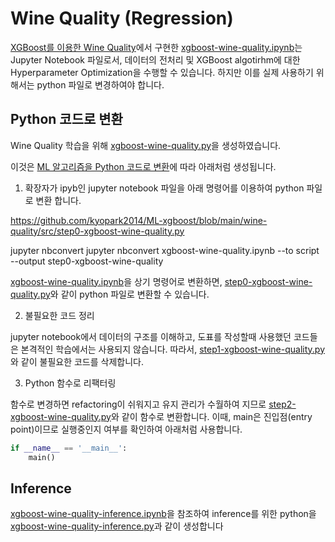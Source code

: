 # Wine Quality (Regression)

[XGBoost를 이용한 Wine Quality](https://github.com/kyopark2014/ML-Algorithms/tree/main/kaggle/xgboost-wine-quality)에서 구현한 [xgboost-wine-quality.ipynb](https://github.com/kyopark2014/ML-Algorithms/blob/main/kaggle/xgboost-wine-quality/xgboost-wine-quality.ipynb)는 Jupyter Notebook 파일로서, 데이터의 전처리 및 XGBoost algotirhm에 대한 Hyperparameter Optimization을 수행할 수 있습니다. 하지만 이를 실제 사용하기 위해서는 python 파일로 변경하여야 합니다. 

## Python 코드로 변환 

Wine Quality 학습을 위해 [xgboost-wine-quality.py](https://github.com/kyopark2014/ML-xgboost/blob/main/wine-quality/src/xgboost-wine-quality.py)을 생성하였습니다. 

이것은 [ML 알고리즘을 Python 코드로 변환](https://github.com/kyopark2014/ML-Algorithms/blob/main/python-translation.md)에 따라 아래처럼 생성됩니다. 


1) 확장자가 ipyb인 jupyter notebook 파일을 아래 명령어를 이용하여 python 파일로 변환 합니다. 


https://github.com/kyopark2014/ML-xgboost/blob/main/wine-quality/src/step0-xgboost-wine-quality.py 

jupyter nbconvert jupyter nbconvert xgboost-wine-quality.ipynb --to script --output step0-xgboost-wine-quality

[xgboost-wine-quality.ipynb](https://github.com/kyopark2014/ML-Algorithms/blob/main/kaggle/xgboost-wine-quality/xgboost-wine-quality.ipynb)을 상기 명령어로 변환하면, [step0-xgboost-wine-quality.py](https://github.com/kyopark2014/ML-xgboost/blob/main/wine-quality/src/step0-xgboost-wine-quality.py)와 같이 python 파일로 변환할 수 있습니다. 

2) 불필요한 코드 정리

jupyter notebook에서 데이터의 구조를 이해하고, 도표를 작성할때 사용했던 코드들은 본격적인 학습에서는 사용되지 않습니다. 따라서, [step1-xgboost-wine-quality.py](https://github.com/kyopark2014/ML-xgboost/blob/main/wine-quality/src/step1-xgboost-wine-quality.py)와 같이 불필요한 코드를 삭제합니다. 

3) Python 함수로 리팩터링

함수로 변경하면 refactoring이 쉬워지고 유지 관리가 수월하여 지므로 [step2-xgboost-wine-quality.py](https://github.com/kyopark2014/ML-xgboost/blob/main/wine-quality/src/step2-xgboost-wine-quality.py)와 같이 함수로 변환합니다.
이때, main은 진입점(entry point)이므로 실행중인지 여부를 확인하여 아래처럼 사용합니다. 

```python
if __name__ == '__main__':
    main()
```



## Inference

[xgboost-wine-quality-inference.ipynb](https://github.com/kyopark2014/ML-Algorithms/blob/main/kaggle/xgboost-wine-quality/xgboost-wine-quality-inference.ipynb)을 참조하여 inference를 위한 python을 [xgboost-wine-quality-inference.py](https://github.com/kyopark2014/ML-xgboost/blob/main/wine-quality/src/xgboost-wine-quality-inference.py)과 같이 생성합니다 


